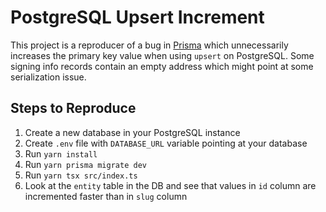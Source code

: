 # PostgreSQL Upsert Increment

This project is a reproducer of a bug in [Prisma](https://github.com/prisma/prisma) which unnecessarily increases the primary key value when using `upsert` on PostgreSQL.
Some signing info records contain an empty address which might point at some serialization issue.

## Steps to Reproduce

1. Create a new database in your PostgreSQL instance
2. Create `.env` file with `DATABASE_URL` variable pointing at your database
3. Run `yarn install`
4. Run `yarn prisma migrate dev`
5. Run `yarn tsx src/index.ts`
6. Look at the `entity` table in the DB and see that values in `id` column are incremented faster than in `slug` column
